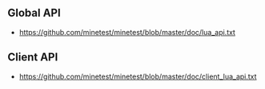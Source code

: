 
## Global API
- https://github.com/minetest/minetest/blob/master/doc/lua_api.txt

## Client API
- https://github.com/minetest/minetest/blob/master/doc/client_lua_api.txt
